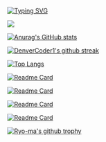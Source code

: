 [![Typing SVG](https://readme-typing-svg.herokuapp.com/?lines=Hello+There!;My+name+is+Wayne+Kirimi;I+am+a+Full+Stack+Web+Developer;Welcome+to+my+GitHub+page)](https://git.io/typing-svg)

![](https://komarev.com/ghpvc/?username=waynemorphic)


[![Anurag's GitHub stats](https://github-readme-stats.vercel.app/api?username=waynemorphic&show_icons=true&theme=merko)](https://github.com/anuraghazra/github-readme-stats) 

[![DenverCoder1's github streak](https://github-readme-streak-stats.herokuapp.com/?user=waynemorphic&theme=blue-green)](https://github.com/DenverCoder1/github-readme-streak-stats)

[![Top Langs](https://github-readme-stats.vercel.app/api/top-langs/?username=waynemorphic&show_icons=true&theme=merko)](https://github.com/anuraghazra/github-readme-stats)

[![Readme Card](https://github-readme-stats.vercel.app/api/pin/?username=waynemorphic&repo=my-portfolio&show_icons=true&theme=merko)](https://github.com/anuraghazra/github-readme-stats)

[![Readme Card](https://github-readme-stats.vercel.app/api/pin/?username=waynemorphic&repo=github-search)](https://github.com/anuraghazra/github-readme-stats)

[![Readme Card](https://github-readme-stats.vercel.app/api/pin/?username=waynemorphic&repo=my-pitch)](https://github.com/anuraghazra/github-readme-stats)

[![Readme Card](https://github-readme-stats.vercel.app/api/pin/?username=waynemorphic&repo=pizzeria)](https://github.com/anuraghazra/github-readme-stats)

[![Ryo-ma's github trophy](https://github-profile-trophy.vercel.app/?username=waynemorphic&row=1)](https://github.com/ryo-ma/github-profile-trophy)
<!---
waynemorphic/waynemorphic is a ✨ special ✨ repository because its `README.md` (this file) appears on your GitHub profile.
You can click the Preview link to take a look at your changes.
--->

